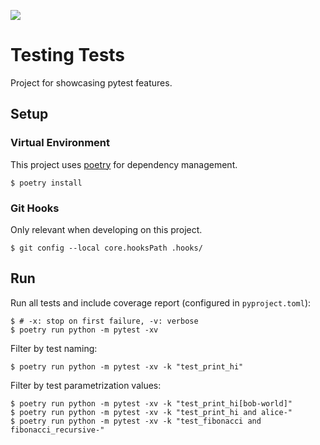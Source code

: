 [![](https://img.shields.io/github/last-commit/sitbon/test-test?color=blue)](
     https://github.com/sitbon/test-test/commits/main)

# Testing Tests

Project for showcasing pytest features.

## Setup

### Virtual Environment

This project uses [poetry](https://python-poetry.org/) for dependency management.

```shell
$ poetry install
```

### Git Hooks

Only relevant when developing on this project.

```shell
$ git config --local core.hooksPath .hooks/
```


## Run

Run all tests and include coverage report (configured in `pyproject.toml`):

```shell
$ # -x: stop on first failure, -v: verbose
$ poetry run python -m pytest -xv
```

Filter by test naming:

```shell
$ poetry run python -m pytest -xv -k "test_print_hi"
```

Filter by test parametrization values:

```shell
$ poetry run python -m pytest -xv -k "test_print_hi[bob-world]"
$ poetry run python -m pytest -xv -k "test_print_hi and alice-"
$ poetry run python -m pytest -xv -k "test_fibonacci and fibonacci_recursive-"
```
